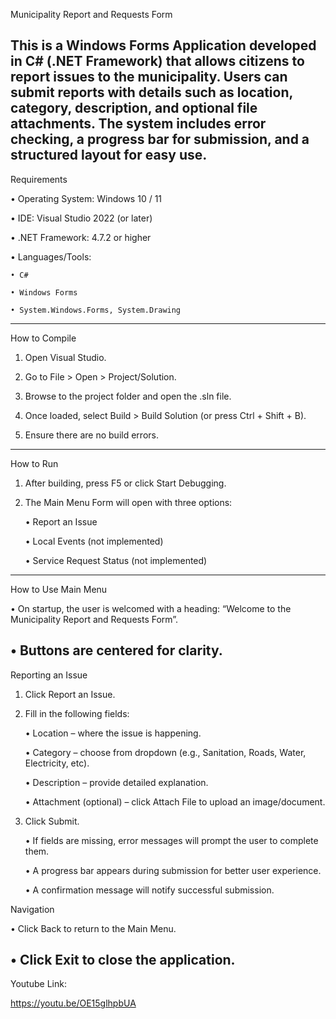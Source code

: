 Municipality Report and Requests Form

This is a Windows Forms Application developed in C# (.NET Framework) that allows citizens to report issues to the municipality. Users can submit reports with details such as location, category, description, and optional file attachments. The system includes error checking, a progress bar for submission, and a structured layout for easy use.
-------------------------------------------------------------
 Requirements

• Operating System: Windows 10 / 11

• IDE: Visual Studio 2022 (or later)

• .NET Framework: 4.7.2 or higher

• Languages/Tools:

	• C#

	• Windows Forms

	• System.Windows.Forms, System.Drawing
-------------------------------------------------------------
 How to Compile

1. Open Visual Studio.

2. Go to File > Open > Project/Solution.

3. Browse to the project folder and open the .sln file.

4. Once loaded, select Build > Build Solution (or press Ctrl + Shift + B).

5. Ensure there are no build errors.
-------------------------------------------------------------
  How to Run

1. After building, press F5 or click Start Debugging.

2. The Main Menu Form will open with three options:

	• Report an Issue

	• Local Events (not implemented)

	• Service Request Status (not implemented)
-------------------------------------------------------------
 How to Use
Main Menu

• On startup, the user is welcomed with a heading:
  “Welcome to the Municipality Report and Requests Form”.

• Buttons are centered for clarity.
-------------------------------------------------------------
Reporting an Issue

1. Click Report an Issue.

2. Fill in the following fields:

	• Location – where the issue is happening.

	• Category – choose from dropdown (e.g., Sanitation, Roads, Water, Electricity, etc).

	• Description – provide detailed explanation.

	• Attachment (optional) – click Attach File to upload an image/document.

3. Click Submit.

	• If fields are missing, error messages will prompt the user to complete them.

	• A progress bar appears during submission for better user experience.

	• A confirmation message will notify successful submission.

Navigation

• Click Back to return to the Main Menu.

• Click Exit to close the application.
-------------------------------------------------------------
Youtube Link:

https://youtu.be/OE15glhpbUA
